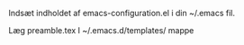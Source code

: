 
Indsæt indholdet af emacs-configuration.el i din ~/.emacs fil.

Læg preamble.tex I ~/.emacs.d/templates/ mappe
